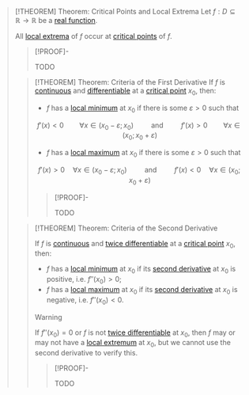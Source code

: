 >[!THEOREM] Theorem: Critical Points and Local Extrema
>Let $f: D \subseteq \mathbb{R} \to \mathbb{R}$ be a [real function](../Real%20Function.md).
>
>All [local extrema](Local%20Extrema.md) of $f$ occur at [critical points](../../Differentiation/Critical%20Point.md) of $f$.
>
>>[!PROOF]-
>>
>>TODO
>
>>[!THEOREM] Theorem: Criteria of the First Derivative
>>If $f$ is [continuous](../Continuity/Continuity%20of%20Real%20Functions.md) and [differentiable](../../Differentiation/Differentiability%20of%20Real%20Functions.md) at a [critical point](../../Differentiation/Critical%20Point.md) $x_0$, then:
>>- $f$ has a [local minimum](Local%20Extrema.md) at $x_0$ if there is some $\varepsilon \gt 0$ such that
>>
>>$$f'(x) \lt 0 \qquad \forall x \in (x_0 - \varepsilon; x_0) \qquad \text{ and } \qquad f'(x) \gt 0 \qquad \forall x \in (x_0; x_0 + \varepsilon)$$
>>
>>- $f$ has a [local maximum](Local%20Extrema.md) at $x_0$ if there is some $\varepsilon \gt 0$ such that
>>
>>$$f'(x) \gt 0 \quad \forall x \in (x_0-\varepsilon; x_0)\qquad \text{ and } \qquad f'(x) \lt 0 \quad \forall x\in (x_0; x_0+\varepsilon)$$
>>
>>>[!PROOF]-
>>>
>>>TODO
>>
>
>>[!THEOREM] Theorem: Criteria of the Second Derivative
>>
>>If $f$ is [continuous](../Continuity/Continuity%20of%20Real%20Functions.md) and [twice differentiable](../../Differentiation/Differentiability%20of%20Real%20Functions.md) at a [critical point](../../Differentiation/Critical%20Point.md) $x_0$, then:
>>
>>- $f$ has a [local minimum](Local%20Extrema.md) at $x_0$ if its [second derivative](../../Differentiation/Differentiability%20of%20Real%20Functions.md) at $x_0$ is positive, i.e. $f''(x_0) \gt 0$;
>>- $f$ has a [local maximum](Local%20Extrema.md) at $x_0$ if its [second derivative](../../Differentiation/Differentiability%20of%20Real%20Functions.md) at $x_0$ is negative, i.e. $f''(x_0) \lt 0$.
>>
>>>[!WARNING]
>>>If $f''(x_0) = 0$ or $f$ is not [twice differentiable](../../Differentiation/Differentiability%20of%20Real%20Functions.md) at $x_0$, then $f$ may or may not have a [local extremum](Local%20Extrema.md) at $x_0$, but we cannot use the second derivative to verify this.
>>
>>>[!PROOF]-
>>>
>>>TODO
>>
>

